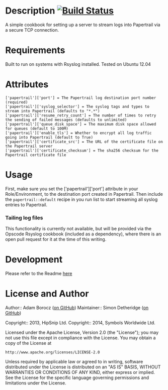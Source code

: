 Description [![Build Status](https://travis-ci.org/hipsnip-cookbooks/papertrail-rsyslog.png)](https://travis-ci.org/hipsnip-cookbooks/papertrail-rsyslog)
===========
A simple cookbook for setting up a server to stream logs into Papertrail via a secure
TCP connection.


Requirements
============
Built to run on systems with Rsyslog installed. Tested on Ubuntu 12.04


Attributes
==========

    ['papertrail']['port'] = The Papertrail log destination port number (required)
    ['papertrail']['syslog_selector'] = The syslog tags and types to stream into Papertrail (defaults to "*.*")
    ['papertrail']['resume_retry_count'] = The number of times to retry the sending of failed messages (defaults to unlimited)
    ['papertrail']['queue_disk_space'] = The maximum disk space allowed for queues (default to 100M)
    ['papertrail']['enable_tls'] = Whether to encrypt all log traffic going into Papertrail (default to True)
    ['papertrail']['certificate_src'] = The URL of the certificate file on the Papertrail server
    ['papertrail']['certificate_checksum'] = The sha256 checksum for the Papertrail certificate file


Usage
=====
First, make sure you set the ['papertrail']['port'] attribute in your Role/Environment,
to the destination port created in Papertrail. Then include the `papertrail::default` recipe
in you run list to start streaming all syslog entries to Papertrail.


### Tailing log files
This functionality is currently not available, but will be provided via the Opscode Rsyslog cookbook
(included as a dependency), where there is an open pull request for it at the time of this writing.


Development
============
Please refer to the Readme [here](https://github.com/hipsnip-cookbooks/cookbook-development/blob/master/README.md)


License and Author
==================

Author:: Adam Borocz ([on GitHub](https://github.com/motns))
Maintainer:: Simon Detheridge ([on GitHub](https://github.com/gh2k))

Copyright:: 2013, HipSnip Ltd.
Copyright:: 2014, Symbols Worldwide Ltd.

Licensed under the Apache License, Version 2.0 (the "License");
you may not use this file except in compliance with the License.
You may obtain a copy of the License at

    http://www.apache.org/licenses/LICENSE-2.0

Unless required by applicable law or agreed to in writing, software
distributed under the License is distributed on an "AS IS" BASIS,
WITHOUT WARRANTIES OR CONDITIONS OF ANY KIND, either express or implied.
See the License for the specific language governing permissions and
limitations under the License.
